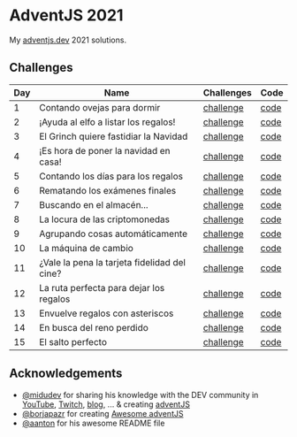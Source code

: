# AdventJS 2021
My [adventjs.dev](https://adventjs.dev) 2021 solutions.

## Challenges

| Day | Name                                         | Challenges                                      | Code                    |
| --- | -------------------------------------------- | ----------------------------------------------- | ----------------------- |
| 1   | Contando ovejas para dormir                  | [challenge](https://adventjs.dev/challenges/01) | [code](./src/day-01.js) |
| 2   | ¡Ayuda al elfo a listar los regalos!         | [challenge](https://adventjs.dev/challenges/02) | [code](./src/day-02.js) |
| 3   | El Grinch quiere fastidiar la Navidad        | [challenge](https://adventjs.dev/challenges/03) | [code](./src/day-03.js) |
| 4   | ¡Es hora de poner la navidad en casa!        | [challenge](https://adventjs.dev/challenges/04) | [code](./src/day-04.js) |
| 5   | Contando los días para los regalos           | [challenge](https://adventjs.dev/challenges/05) | [code](./src/day-05.js) |
| 6   | Rematando los exámenes finales               | [challenge](https://adventjs.dev/challenges/06) | [code](./src/day-06.js) |
| 7   | Buscando en el almacén...                    | [challenge](https://adventjs.dev/challenges/07) | [code](./src/day-07.js) |
| 8   | La locura de las criptomonedas               | [challenge](https://adventjs.dev/challenges/08) | [code](./src/day-08.js) |
| 9   | Agrupando cosas automáticamente              | [challenge](https://adventjs.dev/challenges/09) | [code](./src/day-09.js) |
| 10  | La máquina de cambio                         | [challenge](https://adventjs.dev/challenges/10) | [code](./src/day-10.js) |
| 11  | ¿Vale la pena la tarjeta fidelidad del cine? | [challenge](https://adventjs.dev/challenges/11) | [code](./src/day-11.js) |
| 12  | La ruta perfecta para dejar los regalos      | [challenge](https://adventjs.dev/challenges/12) | [code](./src/day-12.js) |
| 13  | Envuelve regalos con asteriscos              | [challenge](https://adventjs.dev/challenges/13) | [code](./src/day-13.js) |
| 14  | En busca del reno perdido                    | [challenge](https://adventjs.dev/challenges/14) | [code](./src/day-14.js) |
| 15  | El salto perfecto                            | [challenge](https://adventjs.dev/challenges/15) | [code](./src/day-15.js) |

## Acknowledgements

- [@midudev](https://twitter.com/midudev) for sharing his knowledge with the DEV community in [YouTube](https://midu.tube/), [Twitch](https://midu.live/), [blog](https://midu.dev/), ... & creating [adventJS](https://adventjs.dev/)
- [@borjapazr](https://twitter.com/borjapazr) for creating [Awesome adventJS](https://github.com/borjapazr/awesome-adventjs)
- [@aanton](https://github.com/aanton/adventjs) for his awesome README file